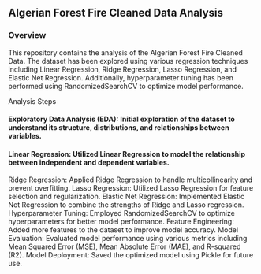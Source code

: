 ## Algerian Forest Fire Cleaned Data Analysis

### Overview
This repository contains the analysis of the Algerian Forest Fire Cleaned Data. The dataset has been explored using various regression techniques including Linear Regression, Ridge Regression, Lasso Regression, and Elastic Net Regression. Additionally, hyperparameter tuning has been performed using RandomizedSearchCV to optimize model performance.

Analysis Steps
#### Exploratory Data Analysis (EDA): Initial exploration of the dataset to understand its structure, distributions, and relationships between variables.
#### Linear Regression: Utilized Linear Regression to model the relationship between independent and dependent variables.
Ridge Regression: Applied Ridge Regression to handle multicollinearity and prevent overfitting.
Lasso Regression: Utilized Lasso Regression for feature selection and regularization.
Elastic Net Regression: Implemented Elastic Net Regression to combine the strengths of Ridge and Lasso regression.
Hyperparameter Tuning: Employed RandomizedSearchCV to optimize hyperparameters for better model performance.
Feature Engineering: Added more features to the dataset to improve model accuracy.
Model Evaluation: Evaluated model performance using various metrics including Mean Squared Error (MSE), Mean Absolute Error (MAE), and R-squared (R2).
Model Deployment: Saved the optimized model using Pickle for future use.
